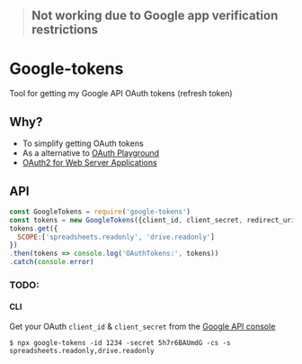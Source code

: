 > ## Not working due to Google app verification restrictions

# Google-tokens
Tool for getting my Google API OAuth tokens (refresh token)

## Why?
- To simplify getting OAuth tokens
- As a alternative to [OAuth Playground](https://developers.google.com/oauthplayground/)
- [OAuth2 for Web Server Applications](https://developers.google.com/identity/protocols/OAuth2WebServer)

## API
```javascript
const GoogleTokens = require('google-tokens')
const tokens = new GoogleTokens({client_id, client_secret, redirect_uris})
tokens.get({
  SCOPE:['spreadsheets.readonly', 'drive.readonly']
})
.then(tokens => console.log('OAuthTokens:', tokens))
.catch(console.error)
```

### TODO:

#### CLI  
Get your OAuth `client_id` & `client_secret` from the [Google API console](https://console.developers.google.com/apis/credentials)

```
$ npx google-tokens -id 1234 -secret 5h7r6BAUmdG -cs -s spreadsheets.readonly,drive.readonly
```
